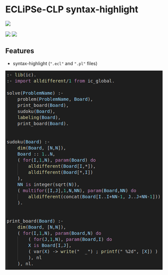 # ECLiPSe-CLP syntax-highlight

![](https://eclipseclp.org/eclipse_logo_blue.png)

![](https://img.shields.io/static/v1.svg?label=&message=ECLiPSe&color=00FFFF)
![](https://img.shields.io/static/v1.svg?label=CLP&message=Proramming&color=de65a1)

## Features

* syntax-highlight (`".ecl"` and `".pl"` files)

![](assets/sudoku.png)

